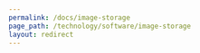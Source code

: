 ```yaml
---
permalink: /docs/image-storage
page_path: /technology/software/image-storage
layout: redirect
---
```

